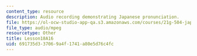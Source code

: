 ```yaml
---
content_type: resource
description: Audio recording demonstrating Japanese pronunciation.
file: https://ol-ocw-studio-app-qa.s3.amazonaws.com/courses/21g-504-japanese-iv-spring-2009/691735d337069a4f1741a80e5d76c4fc_Lesson18A16.mp3
file_type: audio/mpeg
resourcetype: Other
title: Lesson18A16
uid: 691735d3-3706-9a4f-1741-a80e5d76c4fc
---
```

